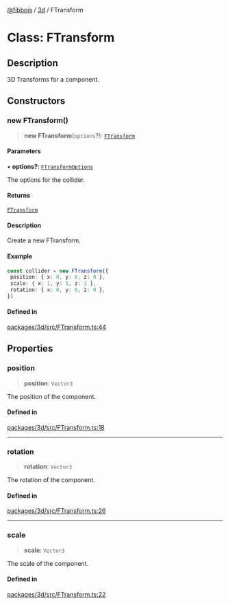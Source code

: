 [@fibbojs](/api/index) / [3d](/api/3d) / FTransform

# Class: FTransform

## Description

3D Transforms for a component.

## Constructors

### new FTransform()

> **new FTransform**(`options`?): [`FTransform`](FTransform.md)

#### Parameters

• **options?**: [`FTransformOptions`](../interfaces/FTransformOptions.md)

The options for the collider.

#### Returns

[`FTransform`](FTransform.md)

#### Description

Create a new FTransform.

#### Example

```ts
const collider = new FTransform({
 position: { x: 0, y: 0, z: 0 },
 scale: { x: 1, y: 1, z: 1 },
 rotation: { x: 0, y: 0, z: 0 },
})
```

#### Defined in

[packages/3d/src/FTransform.ts:44](https://github.com/fibbojs/fibbo/blob/52fe7d6d53b5d477c42887a359f3b480f4835068/packages/3d/src/FTransform.ts#L44)

## Properties

### position

> **position**: `Vector3`

The position of the component.

#### Defined in

[packages/3d/src/FTransform.ts:18](https://github.com/fibbojs/fibbo/blob/52fe7d6d53b5d477c42887a359f3b480f4835068/packages/3d/src/FTransform.ts#L18)

***

### rotation

> **rotation**: `Vector3`

The rotation of the component.

#### Defined in

[packages/3d/src/FTransform.ts:26](https://github.com/fibbojs/fibbo/blob/52fe7d6d53b5d477c42887a359f3b480f4835068/packages/3d/src/FTransform.ts#L26)

***

### scale

> **scale**: `Vector3`

The scale of the component.

#### Defined in

[packages/3d/src/FTransform.ts:22](https://github.com/fibbojs/fibbo/blob/52fe7d6d53b5d477c42887a359f3b480f4835068/packages/3d/src/FTransform.ts#L22)
